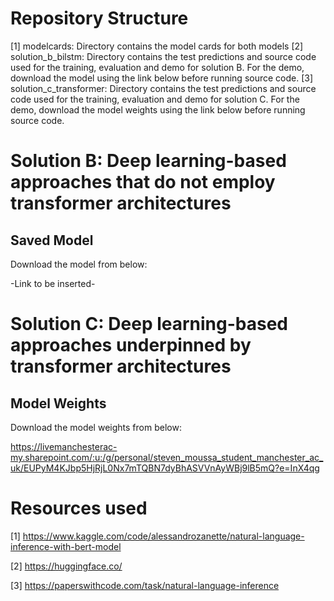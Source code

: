 # Repository Structure
[1] modelcards: Directory contains the model cards for both models
[2] solution_b_bilstm: Directory contains the test predictions and source code used for the training, evaluation and demo for solution B. For the demo, download the model using the link below before running source code. 
[3] solution_c_transformer: Directory contains the test predictions and source code used for the training, evaluation and demo for solution C. For the demo, download the model weights using the link below before running source code. 

# Solution B: Deep learning-based approaches that do not employ transformer architectures
## Saved Model

Download the model from below: 

-Link to be inserted-


# Solution C: Deep learning-based approaches underpinned by transformer architectures
## Model Weights

Download the model weights from below:

https://livemanchesterac-my.sharepoint.com/:u:/g/personal/steven_moussa_student_manchester_ac_uk/EUPyM4KJbp5HjRjL0Nx7mTQBN7dyBhASVVnAyWBj9lB5mQ?e=InX4qg


# Resources used

[1] https://www.kaggle.com/code/alessandrozanette/natural-language-inference-with-bert-model

[2] https://huggingface.co/

[3] https://paperswithcode.com/task/natural-language-inference